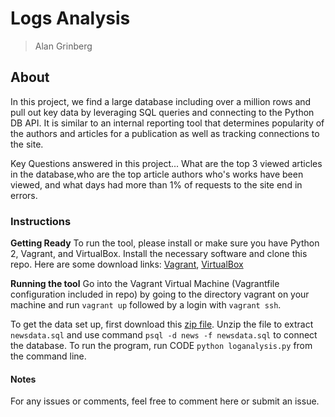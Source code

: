 # Logs Analysis 

> Alan Grinberg

## About
In this project, we find a large database including over a million rows and pull out key data by leveraging SQL queries and connecting to the Python DB API. It is similar to an internal reporting tool that determines popularity of the authors and articles for a publication as well as tracking connections to the site. 

Key Questions answered in this project... What are the top 3 viewed articles in the database,who are the top article authors who's works have been viewed, and what days had more than 1% of requests to the site end in errors.

### Instructions

**Getting Ready**
To run the tool, please install or make sure you have Python 2, Vagrant, and VirtualBox. Install the necessary software and clone this repo. Here are some download links:
[Vagrant](https://www.vagrantup.com/downloads.html),
[VirtualBox](https://www.virtualbox.org/wiki/Downloads)

**Running the tool**
Go into the Vagrant Virtual Machine (Vagrantfile configuration included in repo) by going to the directory vagrant on your machine and run `vagrant up` followed by a login with `vagrant ssh`.

To get the data set up, first download this [zip file](https://d17h27t6h515a5.cloudfront.net/topher/2016/August/57b5f748_newsdata/newsdata.zip). Unzip the file to extract `newsdata.sql` and use command `psql -d news -f newsdata.sql` to connect the database. 
To run the program, run CODE `python loganalysis.py` from the command line.


#### Notes
For any issues or comments, feel free to comment here or submit an issue.